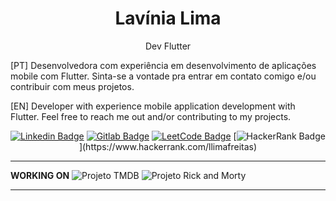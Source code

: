 <h1 align="center">Lavínia Lima</h1>
<div align="center">
Dev Flutter
</div>


[PT] Desenvolvedora com experiência em desenvolvimento de aplicações mobile com Flutter. Sinta-se a vontade pra entrar em contato comigo e/ou contribuir com meus projetos.

[EN] Developer with experience mobile application development with Flutter. Feel free to reach me out and/or contributing to my projects.

<div align="center">


[![Linkedin Badge](https://img.shields.io/badge/-LinkedIn-blue?style=flat-square&logo=Linkedin&logoColor=white&link=https://www.linkedin.com/in/lavínia-lima-de-freitas/)](https://www.linkedin.com/in/lavínia-lima-de-freitas/)
[![Gitlab Badge](https://img.shields.io/badge/-Gitlab-F6C600?style=flat-square&logo=Gitlab&logoColor=white&link=https://gitlab.com/lavfreits)](https://gitlab.com/lavfreits)
[![LeetCode Badge](https://img.shields.io/badge/-LeetCode-F6C600?style=flat-square&logo=LeetCode&logoColor=white&link=https://leetcode.com/lavfreits/)](https://leetcode.com/lavfreits/)
[![HackerRank Badge](https://img.shields.io/badge/-HackerRank-black?style=flat-square&logo=HackerRank&logoColor=white&link=(https://www.hackerrank.com/llimafreitas))](https://www.hackerrank.com/llimafreitas)
<!-- [![Dev.to](https://img.shields.io/badge/-Dev.to-black?style=flat-square&logo=DevTo&logoColor=white&link=https://dev.to/lavfreits)](https://dev.to/lavfreits) -->


    
 </div>

----
 
 <div align="left">
 
 

 **WORKING ON**
![Projeto TMDB](https://github.com/lavfreits/tmdb_movies)
![Projeto Rick and Morty](https://github.com/lavfreits/rick_morty_app)

---
    
